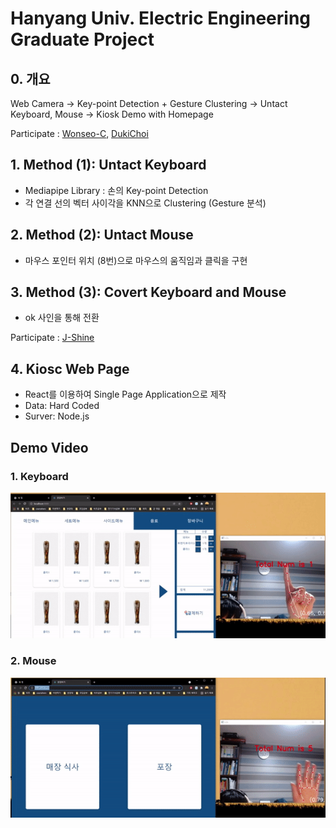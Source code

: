 # Hanyang Univ. Electric Engineering Graduate Project

## 0. 개요
Web Camera -> Key-point Detection + Gesture Clustering -> Untact Keyboard, Mouse -> Kiosk Demo with Homepage

Participate : [Wonseo-C](https://github.com/Wonseo-C), [DukiChoi](https://github.com/DukiChoi)
## 1. Method (1): Untact Keyboard
  * Mediapipe Library : 손의 Key-point Detection
  * 각 연결 선의 벡터 사이각을 KNN으로 Clustering (Gesture 분석)
## 2. Method (2): Untact Mouse
  * 마우스 포인터 위치 (8번)으로 마우스의 움직임과 클릭을 구현
## 3. Method (3): Covert Keyboard and Mouse
  * ok 사인을 통해 전환

Participate : [J-Shine](https://github.com/J-Shine)
## 4. Kiosc Web Page
  * React를 이용하여 Single Page Application으로 제작
  * Data: Hard Coded
  * Surver: Node.js

## Demo Video
### 1. Keyboard
![Demo Video_keyboard](./demo_final3.gif)
### 2. Mouse
![Demo Video_mouse](./demo_final4.gif)
